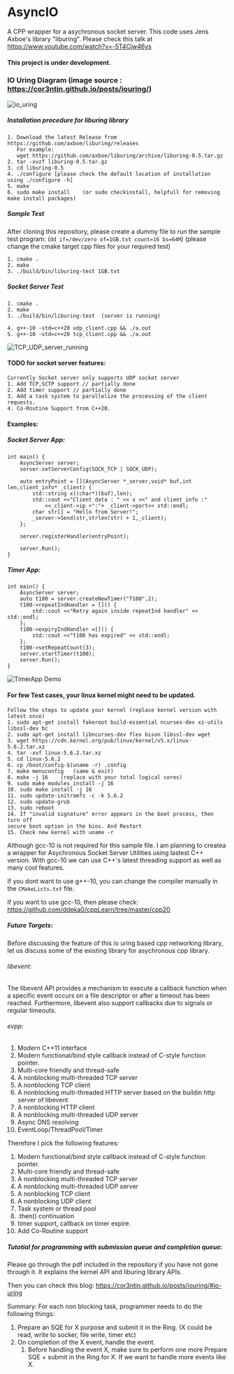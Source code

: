 # AsyncIO
A CPP wrapper for a asychronous socket server. This code uses Jens Axboe's library "liburing".
Please check this talk at https://www.youtube.com/watch?v=-5T4Cjw46ys

#### This project is under development.

### IO Uring Diagram (image source : https://cor3ntin.github.io/posts/iouring/)
![io_uring](https://cor3ntin.github.io/posts/iouring/uring.svg)

##### Installation procedure for liburing library

    1. Download the latest Release from https://github.com/axboe/liburing/releases
       For example:
       wget https://github.com/axboe/liburing/archive/liburing-0.5.tar.gz
    2. tar -xvzf liburing-0.5.tar.gz
    3. cd liburing-0.5
    4. ./configure [please check the default location of installation using ./configure -h]
    5. make
    6. sudo make install    (or sudo checkinstall, helpfull for removing make install packages)

##### Sample Test

After cloning this repository, please create a dummy file to run the sample test program:
(`dd if=/dev/zero of=1GB.txt count=16 bs=64M`)
(please change the cmake target cpp files for your required test)
    
    1. cmake .
    2. make
    3. ./build/bin/liburing-test 1GB.txt
    
##### Socket Server Test
    1. cmake .
    2. make
    3. ./build/bin/liburing-test  (server is running)
    
    4. g++-10 -std=c++20 udp_client.cpp && ./a.out
    5. g++-10 -std=c++20 tcp_client.cpp && ./a.out
![TCP_UDP_server_running](https://github.com/ddeka0/io_uring_cpp/blob/master/demo-x.gif)
    
#### TODO for socket server features:
    Currently Socket server only supports UDP socket server
    1. Add TCP,SCTP support // partially done
    2. Add timer support // partially done
    3. Add a task system to parallelize the processing of the client requests.
    4. Co-Routine Support from C++20. 

#### Examples:

##### Socket Server App:
```
int main() {
    AsyncServer server;
    server.setServerConfig(SOCK_TCP | SOCK_UDP);
    
    auto entryPoint = [](AsyncServer *_server,void* buf,int len,client_info* _client) {
        std::string x((char*)(buf),len);
		std::cout <<"Client data : " << x <<" and client info :"
            <<_client->ip +":"+ _client->port<< std::endl;
        char str[] = "Hello from Server!";
        _server->Send(str,strlen(str) + 1,_client);
    };
    
    server.registerHandler(entryPoint);

    server.Run();
}
```

##### Timer App:

```
int main() {
    AsyncServer server;
    auto t100 = server.createNewTimer("T100",2);
    t100->repeatIndHandler = []() {
        std::cout <<"Retry again inside repeatInd handler" << std::endl;
    };
    t100->expiryIndHandler =[]() {
        std::cout <<"t100 has expired" << std::endl;
    };
    t100->setRepeatCount(3);
    server.startTimer(t100);
    server.Run();
}
```
![TimerApp Demo](https://github.com/ddeka0/io_uring_cpp/blob/master/timerApp-demo.gif)

#### For few Test cases, your linux kernel might need to be updated.
    Follow the steps to update your kernel (replace kernel version with latest once)
    1. sudo apt-get install fakeroot build-essential ncurses-dev xz-utils libssl-dev bc
    2. sudo apt-get install libncurses-dev flex bison libssl-dev wget
    3. wget https://cdn.kernel.org/pub/linux/kernel/v5.x/linux-5.6.2.tar.xz
    4. tar -xvf linux-5.6.2.tar.xz
    5. cd linux-5.6.2
    6. cp /boot/config-$(uname -r) .config
    7. make menuconfig   (same & exit)
    8. make -j 16    (replace with your total logical cores)
    9. sudo make modules_install -j 16
    10. sudo make install -j 16
    11. sudo update-initramfs -c -k 5.6.2
    12. sudo update-grub
    13. sudo reboot
    14. If "invalid signature" error appears in the boot process, then turn off
    secure boot option in the bios. And Restart
    15. Check new kernel with uname -r

Although gcc-10 is not required for this sample file. I am planning to createa a wrapper for Asychronous Socket Server Utilities using lastest C++ version. With gcc-10 we can use C++'s latest threading support as well as many cool features.

If you dont want to use g++-10, you can change the compiler manually in the `CMakeLists.txt` file.

If you want to use gcc-10, then please check:
https://github.com/ddeka0/cppLearn/tree/master/cpp20


##### Future Targets:
    
Before discussing the feature of this io uring based cpp networking library, let us discuss some of the existing library for asychronous cpp library.

###### libevent:

The libevent API provides a mechanism to execute a callback function when a specific event occurs on a file descriptor or after a timeout has been reached.
Furthermore, libevent also support callbacks due to signals or regular timeouts.

###### evpp:
1. Modern C++11 interface
2. Modern functional/bind style callback instead of C-style function pointer.
3. Multi-core friendly and thread-safe
4. A nonblocking multi-threaded TCP server
5. A nonblocking TCP client
6. A nonblocking multi-threaded HTTP server based on the buildin http server of libevent
7. A nonblocking HTTP client
8. A nonblocking multi-threaded UDP server
9. Async DNS resolving
10. EventLoop/ThreadPool/Timer

Therefore I pick the following features:

1. Modern functional/bind style callback instead of C-style function pointer.
2. Multi-core friendly and thread-safe
3. A nonblocking multi-threaded TCP server
3. A nonblocking multi-threaded UDP server
4. A nonblocking TCP client
5. A nonblocking UDP client
6. Task system or thread pool
7. .then() continuation
8. timer support, callback on timer expire.
9. Add Co-Routine support

##### Tutotial for programming with submission queue and completion queue:

Please go through the pdf included in the repository if you have not gone through it.
It explains the kernel API and liburing library APIs.

Then you can check this blog: https://cor3ntin.github.io/posts/iouring/#io-uring

Summary: For each non blocking task, programmer needs to do the following things:
1. Prepare an SQE for X purpose and submit it in the Ring. (X could be read, write to socker, file write, timer etc)
2. On completion of the X event, handle the event.
    1. Before handling the event X, make sure to perform one more Prepare SQE + submit in the Ring for X.
       If we want to handle more eventx like X. 
